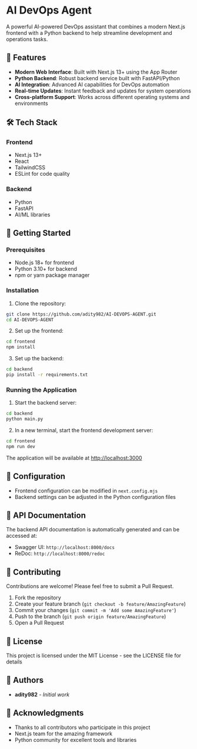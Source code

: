 # AI DevOps Agent

A powerful AI-powered DevOps assistant that combines a modern Next.js frontend with a Python backend to help streamline development and operations tasks.

## 🌟 Features

- **Modern Web Interface**: Built with Next.js 13+ using the App Router
- **Python Backend**: Robust backend service built with FastAPI/Python
- **AI Integration**: Advanced AI capabilities for DevOps automation
- **Real-time Updates**: Instant feedback and updates for system operations
- **Cross-platform Support**: Works across different operating systems and environments

## 🛠️ Tech Stack

### Frontend
- Next.js 13+
- React
- TailwindCSS
- ESLint for code quality

### Backend
- Python
- FastAPI
- AI/ML libraries

## 🚀 Getting Started

### Prerequisites
- Node.js 18+ for frontend
- Python 3.10+ for backend
- npm or yarn package manager

### Installation

1. Clone the repository:
```bash
git clone https://github.com/adity982/AI-DEVOPS-AGENT.git
cd AI-DEVOPS-AGENT
```

2. Set up the frontend:
```bash
cd frontend
npm install
```

3. Set up the backend:
```bash
cd backend
pip install -r requirements.txt
```

### Running the Application

1. Start the backend server:
```bash
cd backend
python main.py
```

2. In a new terminal, start the frontend development server:
```bash
cd frontend
npm run dev
```

The application will be available at [http://localhost:3000](http://localhost:3000)

## 🔧 Configuration

- Frontend configuration can be modified in `next.config.mjs`
- Backend settings can be adjusted in the Python configuration files

## 📝 API Documentation

The backend API documentation is automatically generated and can be accessed at:
- Swagger UI: `http://localhost:8000/docs`
- ReDoc: `http://localhost:8000/redoc`

## 🤝 Contributing

Contributions are welcome! Please feel free to submit a Pull Request.

1. Fork the repository
2. Create your feature branch (`git checkout -b feature/AmazingFeature`)
3. Commit your changes (`git commit -m 'Add some AmazingFeature'`)
4. Push to the branch (`git push origin feature/AmazingFeature`)
5. Open a Pull Request

## 📄 License

This project is licensed under the MIT License - see the LICENSE file for details

## 👥 Authors

- **adity982** - *Initial work*

## 🙏 Acknowledgments

- Thanks to all contributors who participate in this project
- Next.js team for the amazing framework
- Python community for excellent tools and libraries
